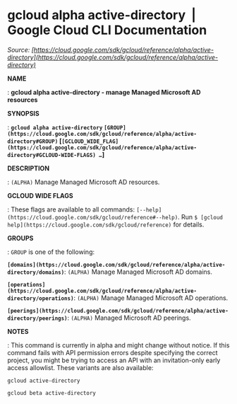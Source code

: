 # gcloud alpha active-directory  |  Google Cloud CLI Documentation

*Source: [https://cloud.google.com/sdk/gcloud/reference/alpha/active-directory](https://cloud.google.com/sdk/gcloud/reference/alpha/active-directory)*

**NAME**

: **gcloud alpha active-directory - manage Managed Microsoft AD resources**

**SYNOPSIS**

: **`gcloud alpha active-directory` `[GROUP](https://cloud.google.com/sdk/gcloud/reference/alpha/active-directory#GROUP)` [`[GCLOUD_WIDE_FLAG](https://cloud.google.com/sdk/gcloud/reference/alpha/active-directory#GCLOUD-WIDE-FLAGS) …`]**

**DESCRIPTION**

: `(ALPHA)` Manage Managed Microsoft AD resources.

**GCLOUD WIDE FLAGS**

: These flags are available to all commands: `[--help](https://cloud.google.com/sdk/gcloud/reference#--help)`.
Run `$ [gcloud help](https://cloud.google.com/sdk/gcloud/reference)` for details.

**GROUPS**

: ``GROUP`` is one of the following:

**`[domains](https://cloud.google.com/sdk/gcloud/reference/alpha/active-directory/domains)`**:
`(ALPHA)` Manage Managed Microsoft AD domains.

**`[operations](https://cloud.google.com/sdk/gcloud/reference/alpha/active-directory/operations)`**:
`(ALPHA)` Manage Managed Microsoft AD operations.

**`[peerings](https://cloud.google.com/sdk/gcloud/reference/alpha/active-directory/peerings)`**:
`(ALPHA)` Managed Microsoft AD peerings.

**NOTES**

: This command is currently in alpha and might change without notice. If this
command fails with API permission errors despite specifying the correct project,
you might be trying to access an API with an invitation-only early access
allowlist. These variants are also available:

```
gcloud active-directory
```

```
gcloud beta active-directory
```